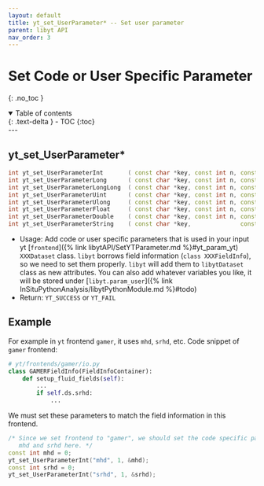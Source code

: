 ```yaml
---
layout: default
title: yt_set_UserParameter* -- Set user parameter
parent: libyt API
nav_order: 3
---
```

# Set Code or User Specific Parameter
{: .no_toc }
<details open markdown="block">
  <summary>
    Table of contents
  </summary>
  {: .text-delta }
- TOC
{:toc}
</details>
---

## yt\_set\_UserParameter*
```cpp
int yt_set_UserParameterInt       ( const char *key, const int n, const int       *input );
int yt_set_UserParameterLong      ( const char *key, const int n, const long      *input );
int yt_set_UserParameterLongLong  ( const char *key, const int n, const long long *input );
int yt_set_UserParameterUint      ( const char *key, const int n, const uint      *input );
int yt_set_UserParameterUlong     ( const char *key, const int n, const ulong     *input );
int yt_set_UserParameterFloat     ( const char *key, const int n, const float     *input );
int yt_set_UserParameterDouble    ( const char *key, const int n, const double    *input );
int yt_set_UserParameterString    ( const char *key,              const char      *input );
```
- Usage: Add code or user specific parameters that is used in your input yt [`frontend`]({% link libytAPI/SetYTParameter.md %}#yt_param_yt) `XXXDataset` class. `libyt` borrows field information (`class XXXFieldInfo`), so we need to set them properly. `libyt` will add them to `libytDataset` class as new attributes. You can also add whatever variables you like, it will be stored under [`libyt.param_user`]({% link InSituPythonAnalysis/libytPythonModule.md %}#todo)
- Return: `YT_SUCCESS` or `YT_FAIL`

## Example
For example in `yt` frontend `gamer`, it uses `mhd`, `srhd`, etc. Code snippet of `gamer` frontend:
```python
# yt/frontends/gamer/io.py
class GAMERFieldInfo(FieldInfoContainer):
    def setup_fluid_fields(self):
        ...
        if self.ds.srhd:
            ...
```

We must set these parameters to match the field information in this frontend.
```cpp
/* Since we set frontend to "gamer", we should set the code specific parameter
   mhd and srhd here. */
const int mhd = 0;
yt_set_UserParameterInt("mhd", 1, &mhd);  
const int srhd = 0;
yt_set_UserParameterInt("srhd", 1, &srhd);
```

